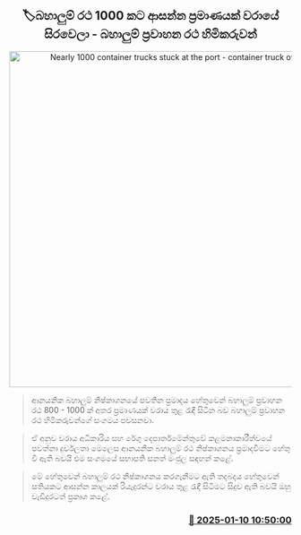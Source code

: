 <p align='center'><b><h2 align='center' title='Nearly 1000 container trucks stuck at the port - container truck owners'>🏷බහාලුම් රථ 1000 කට ආසන්න ප්‍රමාණයක් වරායේ සිරවෙලා - බහාලුම් ප්‍රවාහන රථ හිමිකරුවන්</h2></b></p>
<p align='center'><img src='https://helakuru.sgp1.cdn.digitaloceanspaces.com/esana/images/lib/orugodawatta-container-1.jpg' width='600' alt='Nearly 1000 container trucks stuck at the port - container truck owners'></p>

> ආනයනික බහාලුම් නිෂ්කාශනයේ පවතින ප්‍රමාදය හේතුවෙන් බහාලුම් ප්‍රවාහන රථ 800 - 1000 ක් අතර ප්‍රමාණයක් වරාය තුළ රැඳී සිටින බව බහාලුම් ප්‍රවාහන රථ හිමිකරුවන්ගේ සංගමය පවසනවා.

> ඒ අනුව වරාය අධිකාරිය සහ රේගු දෙපාර්තමේන්තු​වේ කළමනාකාරීත්වයේ පවත්නා දුර්වලතා මෙලෙස ආනයනික බහාලුම් රථ නිෂ්කාශනය ප්‍රමාදවීමට හේතු වී ඇති බවයි එම සංගමයේ සභාපති සනත් මංජුල සඳහන් කළේ.

> මේ හේතුවෙන් බහාලුම් රථ නිෂ්කාශනය කරගැනීමට ඇති තදබදය හේතුවෙන් සතියකට ආසන්න කාලයක් රියැදුරන්ට වරාය තුළ රැඳී සිටීමට සිදුව ඇති බවයි ඔහු වැඩිදුරටත් ප්‍රකාශ කළේ. 



<h3 align='right'><a href='https://www.helakuru.lk/esana/p/106494/'>📅 2025-01-10 10:50:00</a></h3>
